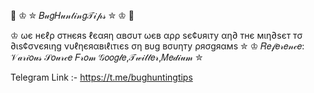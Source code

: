  🐞 ♔ ✮ 𝐵𝓊𝑔𝐻𝓊𝓃𝓉𝒾𝓃𝑔𝒯𝒾𝓅𝓈 ✮ ♔ 🐞  

♔ ωє нєℓρ σтнєяѕ ℓєαяη αвσυт ωєв αρρ ѕє¢υяιту αη∂ тнє мιη∂ѕєт тσ ∂ιѕ¢σνєяιηg νυℓηєяαвιℓιтιєѕ ση вυg вσυηту ρяσgяαмѕ ✮  ♔ 𝑅𝑒𝒻𝑒𝓇𝑒𝓃𝒸𝑒: 𝒱𝒶𝓇𝒾𝑜𝓊𝓈 𝒮𝑜𝓊𝓇𝒸𝑒 𝐹𝓇𝑜𝓂 𝒢𝑜𝑜𝑔𝓁𝑒,𝒯𝓌𝒾𝓉𝓉𝑒𝓇,𝑀𝑒𝒹𝒾𝓊𝓂 ✮  

Telegram Link :- https://t.me/bughuntingtips
